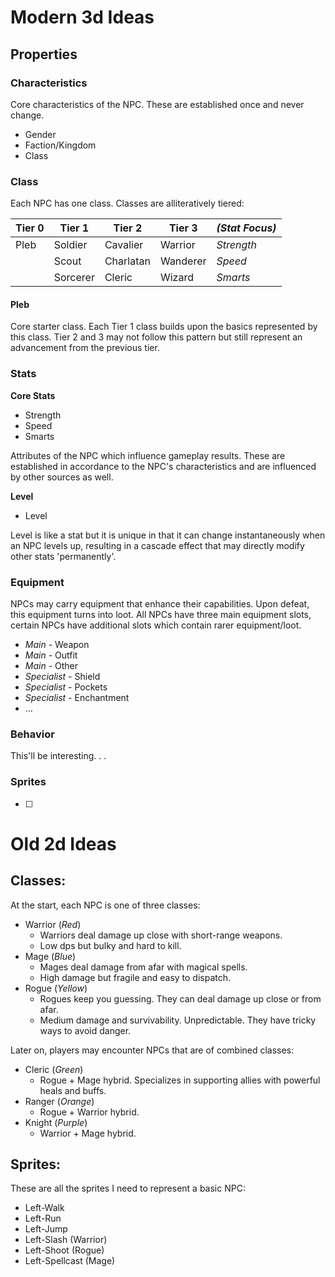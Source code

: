 # Modern 3d Ideas

## Properties

### Characteristics

Core characteristics of the NPC. These are established once and never change.

- Gender
- Faction/Kingdom
- Class

### Class

Each NPC has one class. Classes are alliteratively tiered:

| Tier 0 | Tier 1   | Tier 2    | Tier 3   | _(Stat Focus)_ |
| ------ | -------- | --------- | -------- | -------------- |
| Pleb   | Soldier  | Cavalier  | Warrior  | _Strength_     |
|        | Scout    | Charlatan | Wanderer | _Speed_        |
|        | Sorcerer | Cleric    | Wizard   | _Smarts_       |

#### Pleb

Core starter class. Each Tier 1 class builds upon the basics represented by this class. Tier 2 and 3 may not follow this pattern but still represent an advancement from the previous tier.

### Stats

**Core Stats**

- Strength
- Speed
- Smarts

Attributes of the NPC which influence gameplay results. These are established in accordance to the NPC's characteristics and are influenced by other sources as well.

**Level**

- Level

Level is like a stat but it is unique in that it can change instantaneously when an NPC levels up, resulting in a cascade effect that may directly modify other stats 'permanently'.

### Equipment

NPCs may carry equipment that enhance their capabilities. Upon defeat, this equipment turns into loot. All NPCs have three main equipment slots, certain NPCs have additional slots which contain rarer equipment/loot.

- _Main_ - Weapon
- _Main_ - Outfit
- _Main_ - Other
- _Specialist_ - Shield
- _Specialist_ - Pockets
- _Specialist_ - Enchantment
- ...

### Behavior

This'll be interesting. . .

### Sprites

- [ ]

# Old 2d Ideas

## Classes:

At the start, each NPC is one of three classes:

- Warrior (_Red_)
  - Warriors deal damage up close with short-range weapons.
  - Low dps but bulky and hard to kill.
- Mage (_Blue_)
  - Mages deal damage from afar with magical spells.
  - High damage but fragile and easy to dispatch.
- Rogue (_Yellow_)
  - Rogues keep you guessing. They can deal damage up close or from afar.
  - Medium damage and survivability. Unpredictable. They have tricky ways to avoid danger.

Later on, players may encounter NPCs that are of combined classes:

- Cleric (_Green_)
  - Rogue + Mage hybrid. Specializes in supporting allies with powerful heals and buffs.
- Ranger (_Orange_)
  - Rogue + Warrior hybrid.
- Knight (_Purple_)
  - Warrior + Mage hybrid.

## Sprites:

These are all the sprites I need to represent a basic NPC:

- Left-Walk
- Left-Run
- Left-Jump
- Left-Slash (Warrior)
- Left-Shoot (Rogue)
- Left-Spellcast (Mage)

